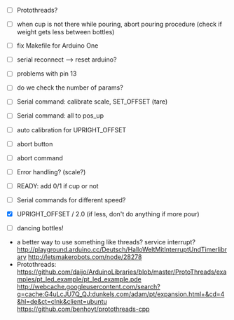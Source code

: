  - [ ] Protothreads?
 - [ ] when cup is not there while pouring, abort pouring procedure (check if weight gets less between bottles)
 - [ ] fix Makefile for Arduino One
 - [ ] serial reconnect --> reset arduino?
 - [ ] problems with pin 13
 - [ ] do we check the number of params?
 - [ ] Serial command: calibrate scale, SET_OFFSET (tare)
 - [ ] Serial command: all to pos_up
 - [ ] auto calibration for UPRIGHT_OFFSET
 - [ ] abort button
 - [ ] abort command
 - [ ] Error handling? (scale?)
 - [ ] READY: add 0/1 if cup or not
 - [ ] Serial commands for different speed?
 - [x] UPRIGHT_OFFSET / 2.0 (if less, don't do anything if more pour)
 - [ ] dancing bottles!

 
 - a better way to use something like threads? service interrupt?
        http://playground.arduino.cc/Deutsch/HalloWeltMitInterruptUndTimerlibrary
        http://letsmakerobots.com/node/28278
 - Protothreads:
    https://github.com/daijo/ArduinoLibraries/blob/master/ProtoThreads/examples/pt_led_example/pt_led_example.pde
    http://webcache.googleusercontent.com/search?q=cache:G4uLcJU7Q_QJ:dunkels.com/adam/pt/expansion.html+&cd=4&hl=de&ct=clnk&client=ubuntu
    https://github.com/benhoyt/protothreads-cpp
